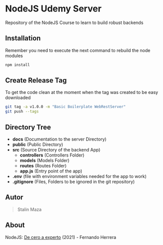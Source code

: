 # NodeJS Udemy Server

Repository of the NodeJS Course to learn to build robust backends

## Installation

Remember you need to execute the next command to rebuild the node modules

```bash
npm install
```

## Create Release Tag

To get the code clean at the moment when the tag was created to be easy downloaded

```bash
git tag -a v1.0.0 -m "Basic Boilerplate WebRestServer"
git push --tags
```

## Directory Tree

* **docs** (Documentation to the server Directory)
* **public** (Public Directory)
* **src** (Source Directory of the backend App)
   * **controllers** (Controllers Folder)
   * **models** (Models Folder)
   * **routes** (Routes Folder)
   * **app.js** (Entry point of the app)
 * **.env** (file with environment variables needed for the app to work)
 * **.gitignore** (Files, Folders to be ignored in the git repository)


## Autor
> Stalin Maza

## About

NodeJS: [De cero a experto](https://www.udemy.com/course/node-de-cero-a-experto) (2021) - Fernando Herrera